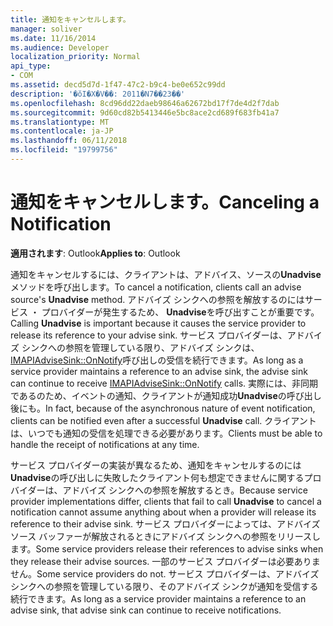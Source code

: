 ```yaml
---
title: 通知をキャンセルします。
manager: soliver
ms.date: 11/16/2014
ms.audience: Developer
localization_priority: Normal
api_type:
- COM
ms.assetid: decd5d7d-1f47-47c2-b9c4-be0e652c99dd
description: '�ŏI�X�V��: 2011�N7��23��'
ms.openlocfilehash: 8cd96dd22daeb98646a62672bd17f7de4d2f7dab
ms.sourcegitcommit: 9d60cd82b5413446e5bc8ace2cd689f683fb41a7
ms.translationtype: MT
ms.contentlocale: ja-JP
ms.lasthandoff: 06/11/2018
ms.locfileid: "19799756"
---
```

# <a name="canceling-a-notification"></a><span data-ttu-id="a569f-103">通知をキャンセルします。</span><span class="sxs-lookup"><span data-stu-id="a569f-103">Canceling a Notification</span></span>

  
  
<span data-ttu-id="a569f-104">**適用されます**: Outlook</span><span class="sxs-lookup"><span data-stu-id="a569f-104">**Applies to**: Outlook</span></span> 
  
<span data-ttu-id="a569f-105">通知をキャンセルするには、クライアントは、アドバイス、ソースの**Unadvise**メソッドを呼び出します。</span><span class="sxs-lookup"><span data-stu-id="a569f-105">To cancel a notification, clients call an advise source's **Unadvise** method.</span></span> <span data-ttu-id="a569f-106">アドバイズ シンクへの参照を解放するのにはサービス ・ プロバイダーが発生するため、 **Unadvise**を呼び出すことが重要です。</span><span class="sxs-lookup"><span data-stu-id="a569f-106">Calling **Unadvise** is important because it causes the service provider to release its reference to your advise sink.</span></span> <span data-ttu-id="a569f-107">サービス プロバイダーは、アドバイズ シンクへの参照を管理している限り、アドバイズ シンクは、 [IMAPIAdviseSink::OnNotify](imapiadvisesink-onnotify.md)呼び出しの受信を続行できます。</span><span class="sxs-lookup"><span data-stu-id="a569f-107">As long as a service provider maintains a reference to an advise sink, the advise sink can continue to receive [IMAPIAdviseSink::OnNotify](imapiadvisesink-onnotify.md) calls.</span></span> <span data-ttu-id="a569f-108">実際には、非同期であるのため、イベントの通知、クライアントが通知成功**Unadvise**の呼び出し後にも。</span><span class="sxs-lookup"><span data-stu-id="a569f-108">In fact, because of the asynchronous nature of event notification, clients can be notified even after a successful **Unadvise** call.</span></span> <span data-ttu-id="a569f-109">クライアントは、いつでも通知の受信を処理できる必要があります。</span><span class="sxs-lookup"><span data-stu-id="a569f-109">Clients must be able to handle the receipt of notifications at any time.</span></span> 
  
<span data-ttu-id="a569f-110">サービス プロバイダーの実装が異なるため、通知をキャンセルするのには**Unadvise**の呼び出しに失敗したクライアント何も想定できませんに関するプロバイダーは、アドバイズ シンクへの参照を解放するとき。</span><span class="sxs-lookup"><span data-stu-id="a569f-110">Because service provider implementations differ, clients that fail to call **Unadvise** to cancel a notification cannot assume anything about when a provider will release its reference to their advise sink.</span></span> <span data-ttu-id="a569f-111">サービス プロバイダーによっては、アドバイズ ソース バッファーが解放されるときにアドバイズ シンクへの参照をリリースします。</span><span class="sxs-lookup"><span data-stu-id="a569f-111">Some service providers release their references to advise sinks when they release their advise sources.</span></span> <span data-ttu-id="a569f-112">一部のサービス プロバイダーは必要ありません。</span><span class="sxs-lookup"><span data-stu-id="a569f-112">Some service providers do not.</span></span> <span data-ttu-id="a569f-113">サービス プロバイダーは、アドバイズ シンクへの参照を管理している限り、そのアドバイズ シンクが通知を受信する続行できます。</span><span class="sxs-lookup"><span data-stu-id="a569f-113">As long as a service provider maintains a reference to an advise sink, that advise sink can continue to receive notifications.</span></span> 
  

